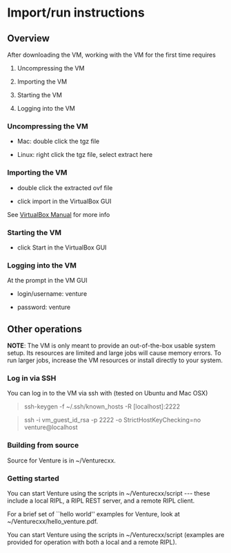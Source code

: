 Import/run instructions
==================================

## Overview

After downloading the VM, working with the VM for the first time requires

1. Uncompressing the VM

1. Importing the VM

1. Starting the VM

1. Logging into the VM

### Uncompressing the VM

- Mac: double click the tgz file

- Linux: right click the tgz file, select extract here

### Importing the VM

- double click the extracted ovf file

- click import in the VirtualBox GUI

See [VirtualBox Manual](https://www.virtualbox.org/manual/ch01.html#ovf) for more info

### Starting the VM

- click Start in the VirtualBox GUI

### Logging into the VM

At the prompt in the VM GUI

- login/username: venture

- password: venture

## Other operations

**NOTE**: The VM is only meant to provide an out-of-the-box usable system setup.  Its resources are limited and large jobs will cause memory errors.  To run larger jobs, increase the VM resources or install directly to your system.

### Log in via SSH

You can log in to the VM via ssh with (tested on Ubuntu and Mac OSX)

> ssh-keygen -f ~/.ssh/known_hosts -R [localhost]:2222

> ssh -i vm_guest_id_rsa -p 2222 -o StrictHostKeyChecking=no venture@localhost

### Building from source

Source for Venture is in ~/Venturecxx.

### Getting started

You can start Venture using the scripts in ~/Venturecxx/script --- these
include a local RIPL, a RIPL REST server, and a remote RIPL client.

For a brief set of ``hello world'' examples for Venture, look at
~/Venturecxx/hello_venture.pdf.

You can start Venture using the scripts in ~/Venturecxx/script (examples are provided for operation with both a local and a remote RIPL).


